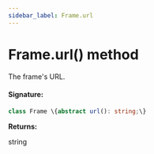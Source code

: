 ```yaml
---
sidebar_label: Frame.url
---
```


# Frame.url() method

The frame's URL.

#### Signature:

```typescript
class Frame \{abstract url(): string;\}
```

**Returns:**

string
